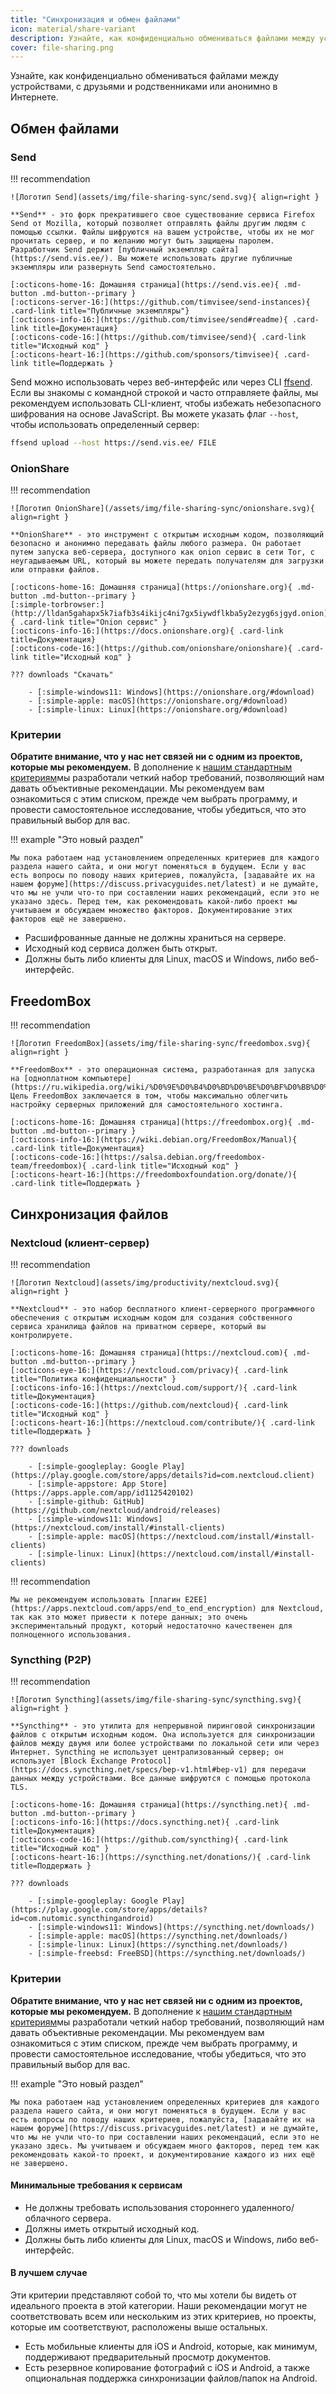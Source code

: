 ```yaml
---
title: "Синхронизация и обмен файлами"
icon: material/share-variant
description: Узнайте, как конфиденциально обмениваться файлами между устройствами, с друзьями и родственниками или анонимно в Интернете.
cover: file-sharing.png
---
```


Узнайте, как конфиденциально обмениваться файлами между устройствами, с друзьями и родственниками или анонимно в Интернете.

## Обмен файлами

### Send

!!! recommendation

    ![Логотип Send](assets/img/file-sharing-sync/send.svg){ align=right }
    
    **Send** - это форк прекратившего свое существование сервиса Firefox Send от Mozilla, который позволяет отправлять файлы другим людям с помощью ссылки. Файлы шифруются на вашем устройстве, чтобы их не мог прочитать сервер, и по желанию могут быть защищены паролем. Разработчик Send держит [публичный экземпляр сайта](https://send.vis.ee/). Вы можете использовать другие публичные экземпляры или развернуть Send самостоятельно.
    
    [:octicons-home-16: Домашняя страница](https://send.vis.ee){ .md-button .md-button--primary }
    [:octicons-server-16:](https://github.com/timvisee/send-instances){ .card-link title="Публичные экземпляры"}
    [:octicons-info-16:](https://github.com/timvisee/send#readme){ .card-link title=Документация}
    [:octicons-code-16:](https://github.com/timvisee/send){ .card-link title="Исходный код" }
    [:octicons-heart-16:](https://github.com/sponsors/timvisee){ .card-link title=Поддержать }

Send можно использовать через веб-интерфейс или через CLI [ffsend](https://github.com/timvisee/ffsend). Если вы знакомы с командной строкой и часто отправляете файлы, мы рекомендуем использовать CLI-клиент, чтобы избежать небезопасного шифрования на основе JavaScript. Вы можете указать флаг `--host`, чтобы использовать определенный сервер:

```bash
ffsend upload --host https://send.vis.ee/ FILE
```

### OnionShare

!!! recommendation

    ![Логотип OnionShare](/assets/img/file-sharing-sync/onionshare.svg){ align=right }
    
    **OnionShare** - это инструмент с открытым исходным кодом, позволяющий безопасно и анонимно передавать файлы любого размера. Он работает путем запуска веб-сервера, доступного как onion сервис в сети Tor, с неугадываемым URL, который вы можете передать получателям для загрузки или отправки файлов.
    
    [:octicons-home-16: Домашняя страница](https://onionshare.org){ .md-button .md-button--primary }
    [:simple-torbrowser:](http://lldan5gahapx5k7iafb3s4ikijc4ni7gx5iywdflkba5y2ezyg6sjgyd.onion){ .card-link title="Onion сервис" }
    [:octicons-info-16:](https://docs.onionshare.org){ .card-link title=Документация}
    [:octicons-code-16:](https://github.com/onionshare/onionshare){ .card-link title="Исходный код" }
    
    ??? downloads "Скачать"
    
        - [:simple-windows11: Windows](https://onionshare.org/#download)
        - [:simple-apple: macOS](https://onionshare.org/#download)
        - [:simple-linux: Linux](https://onionshare.org/#download)

### Критерии

**Обратите внимание, что у нас нет связей ни с одним из проектов, которые мы рекомендуем.** В дополнение к [нашим стандартным критериям](about/criteria.md)мы разработали четкий набор требований, позволяющий нам давать объективные рекомендации. Мы рекомендуем вам ознакомиться с этим списком, прежде чем выбрать программу, и провести самостоятельное исследование, чтобы убедиться, что это правильный выбор для вас.

!!! example "Это новый раздел"

    Мы пока работаем над установлением определенных критериев для каждого раздела нашего сайта, и они могут поменяться в будущем. Если у вас есть вопросы по поводу наших критериев, пожалуйста, [задавайте их на нашем форуме](https://discuss.privacyguides.net/latest) и не думайте, что мы не учли что-то при составлении наших рекомендаций, если это не указано здесь. Перед тем, как рекомендовать какой-либо проект мы учитываем и обсуждаем множество факторов. Документирование этих факторов ещё не завершено.

- Расшифрованные данные не должны храниться на сервере.
- Исходный код сервиса должен быть открыт.
- Должны быть либо клиенты для Linux, macOS и Windows, либо веб-интерфейс.

## FreedomBox

!!! recommendation

    ![Логотип FreedomBox](assets/img/file-sharing-sync/freedombox.svg){ align=right }
    
    **FreedomBox** - это операционная система, разработанная для запуска на [одноплатном компьютере](https://ru.wikipedia.org/wiki/%D0%9E%D0%B4%D0%BD%D0%BE%D0%BF%D0%BB%D0%B0%D1%82%D0%BD%D1%8B%D0%B9_%D0%BA%D0%BE%D0%BC%D0%BF%D1%8C%D1%8E%D1%82%D0%B5%D1%80). Цель FreedomBox заключается в том, чтобы максимально облегчить настройку серверных приложений для самостоятельного хостинга.
    
    [:octicons-home-16: Домашняя страница](https://freedombox.org){ .md-button .md-button--primary }
    [:octicons-info-16:](https://wiki.debian.org/FreedomBox/Manual){ .card-link title=Документация}
    [:octicons-code-16:](https://salsa.debian.org/freedombox-team/freedombox){ .card-link title="Исходный код" }
    [:octicons-heart-16:](https://freedomboxfoundation.org/donate/){ .card-link title=Поддержать }

## Синхронизация файлов

### Nextcloud (клиент-сервер)

!!! recommendation

    ![Логотип Nextcloud](assets/img/productivity/nextcloud.svg){ align=right }
    
    **Nextcloud** - это набор бесплатного клиент-серверного программного обеспечения с открытым исходным кодом для создания собственного сервиса хранилища файлов на приватном сервере, который вы контролируете.
    
    [:octicons-home-16: Домашняя страница](https://nextcloud.com){ .md-button .md-button--primary }
    [:octicons-eye-16:](https://nextcloud.com/privacy){ .card-link title="Политика конфиденциальности" }
    [:octicons-info-16:](https://nextcloud.com/support/){ .card-link title=Документация}
    [:octicons-code-16:](https://github.com/nextcloud){ .card-link title="Исходный код" }
    [:octicons-heart-16:](https://nextcloud.com/contribute/){ .card-link title=Поддержать }
    
    ??? downloads
    
        - [:simple-googleplay: Google Play](https://play.google.com/store/apps/details?id=com.nextcloud.client)
        - [:simple-appstore: App Store](https://apps.apple.com/app/id1125420102)
        - [:simple-github: GitHub](https://github.com/nextcloud/android/releases)
        - [:simple-windows11: Windows](https://nextcloud.com/install/#install-clients)
        - [:simple-apple: macOS](https://nextcloud.com/install/#install-clients)
        - [:simple-linux: Linux](https://nextcloud.com/install/#install-clients)

!!! recommendation

    Мы не рекомендуем использовать [плагин E2EE](https://apps.nextcloud.com/apps/end_to_end_encryption) для Nextcloud, так как это может привести к потере данных; это очень экспериментальный продукт, который недостаточно качественен для полноценного использования.

### Syncthing (P2P)

!!! recommendation

    ![Логотип Syncthing](assets/img/file-sharing-sync/syncthing.svg){ align=right }
    
    **Syncthing** - это утилита для непрерывной пиринговой синхронизации файлов с открытым исходным кодом. Она используется для синхронизации файлов между двумя или более устройствами по локальной сети или через Интернет. Syncthing не использует централизованный сервер; он использует [Block Exchange Protocol](https://docs.syncthing.net/specs/bep-v1.html#bep-v1) для передачи данных между устройствами. Все данные шифруются с помощью протокола TLS.
    
    [:octicons-home-16: Домашняя страница](https://syncthing.net){ .md-button .md-button--primary }
    [:octicons-info-16:](https://docs.syncthing.net){ .card-link title=Документация}
    [:octicons-code-16:](https://github.com/syncthing){ .card-link title="Исходный код" }
    [:octicons-heart-16:](https://syncthing.net/donations/){ .card-link title=Поддержать }
    
    ??? downloads
    
        - [:simple-googleplay: Google Play](https://play.google.com/store/apps/details?id=com.nutomic.syncthingandroid)
        - [:simple-windows11: Windows](https://syncthing.net/downloads/)
        - [:simple-apple: macOS](https://syncthing.net/downloads/)
        - [:simple-linux: Linux](https://syncthing.net/downloads/)
        - [:simple-freebsd: FreeBSD](https://syncthing.net/downloads/)

### Критерии

**Обратите внимание, что у нас нет связей ни с одним из проектов, которые мы рекомендуем.** В дополнение к [нашим стандартным критериям](about/criteria.md)мы разработали четкий набор требований, позволяющий нам давать объективные рекомендации. Мы рекомендуем вам ознакомиться с этим списком, прежде чем выбрать программу, и провести самостоятельное исследование, чтобы убедиться, что это правильный выбор для вас.

!!! example "Это новый раздел"

    Мы пока работаем над установлением определенных критериев для каждого раздела нашего сайта, и они могут поменяться в будущем. Если у вас есть вопросы по поводу наших критериев, пожалуйста, [задавайте их на нашем форуме](https://discuss.privacyguides.net/latest) и не думайте, что мы не учли что-то при составлении наших рекомендаций, если это не указано здесь. Мы учитываем и обсуждаем много факторов, перед тем как рекомендовать какой-то проект, и документирование каждого из них ещё не завершено.

#### Минимальные требования к сервисам

- Не должны требовать использования стороннего удаленного/облачного сервера.
- Должны иметь открытый исходный код.
- Должны быть либо клиенты для Linux, macOS и Windows, либо веб-интерфейс.

#### В лучшем случае

Эти критерии представляют собой то, что мы хотели бы видеть от идеального проекта в этой категории. Наши рекомендации могут не соответствовать всем или нескольким из этих критериев, но проекты, которые им соответствуют, расположены выше остальных.

- Есть мобильные клиенты для iOS и Android, которые, как минимум, поддерживают предварительный просмотр документов.
- Есть резервное копирование фотографий с iOS и Android, а также опциональная поддержка синхронизации файлов/папок на Android.
